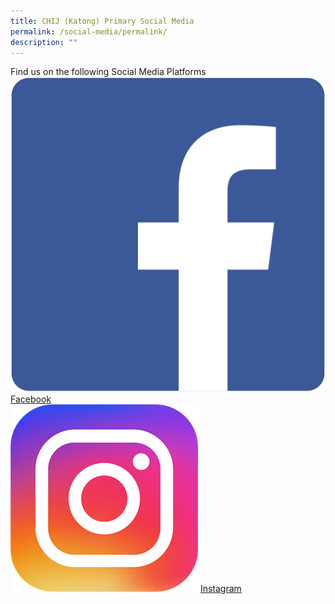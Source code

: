 ```yaml
---
title: CHIJ (Katong) Primary Social Media
permalink: /social-media/permalink/
description: ""
---
```

Find us on the following Social Media Platforms<br>
![](/images/Facebook%20Logo.png)
[Facebook](https://www.facebook.com/profile.php?id=100064368781577)<br>
![](/images/Instagram%20Logo.png)
[Instagram](https://www.instagram.com/chij_katong_primary/)